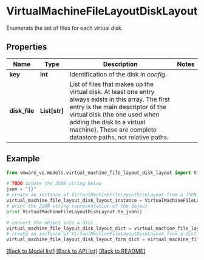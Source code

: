 # VirtualMachineFileLayoutDiskLayout

Enumerats the set of files for each virtual disk. 

## Properties
Name | Type | Description | Notes
------------ | ------------- | ------------- | -------------
**key** | **int** | Identification of the disk in *config*.  | 
**disk_file** | **List[str]** | List of files that makes up the virtual disk.  At least one entry always exists in this array. The first entry is the main descriptor of the virtual disk (the one used when adding the disk to a virtual machine). These are complete datastore paths, not relative paths.  | 

## Example

```python
from vmware_vi.models.virtual_machine_file_layout_disk_layout import VirtualMachineFileLayoutDiskLayout

# TODO update the JSON string below
json = "{}"
# create an instance of VirtualMachineFileLayoutDiskLayout from a JSON string
virtual_machine_file_layout_disk_layout_instance = VirtualMachineFileLayoutDiskLayout.from_json(json)
# print the JSON string representation of the object
print VirtualMachineFileLayoutDiskLayout.to_json()

# convert the object into a dict
virtual_machine_file_layout_disk_layout_dict = virtual_machine_file_layout_disk_layout_instance.to_dict()
# create an instance of VirtualMachineFileLayoutDiskLayout from a dict
virtual_machine_file_layout_disk_layout_form_dict = virtual_machine_file_layout_disk_layout.from_dict(virtual_machine_file_layout_disk_layout_dict)
```
[[Back to Model list]](../README.md#documentation-for-models) [[Back to API list]](../README.md#documentation-for-api-endpoints) [[Back to README]](../README.md)



